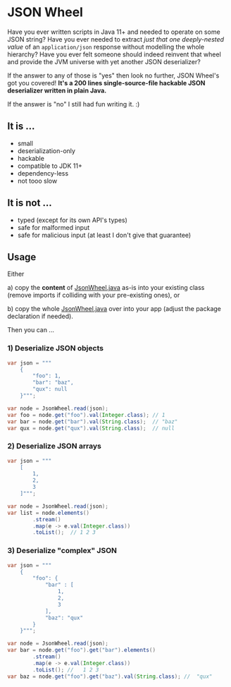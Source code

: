 # JSON Wheel

Have you ever written scripts in Java 11+ and needed to operate on some JSON string? Have you ever needed to extract *just that one deeply-nested value* of an `application/json` response without modelling the whole hierarchy? Have you
ever felt someone should indeed reinvent that wheel and provide the JVM universe with yet another JSON deserializer?

If the answer to any of those is "yes" then look no further, JSON Wheel's got you covered! **It's a 200 lines
single-source-file hackable JSON deserializer written in plain Java.**

If the answer is "no" I still had fun writing it. :)

## It is ...

* small
* deserialization-only
* hackable
* compatible to JDK 11+
* dependency-less
* not tooo slow

## It is not ...

* typed (except for its own API's types)
* safe for malformed input
* safe for malicious input (at least I don't give that guarantee)

## Usage

Either

a) copy the **content** of [JsonWheel.java](https://github.com/rmnbhm/jsonwheel/blob/0.2/JsonWheel.java) as-is into your existing class (remove imports if colliding with your pre-existing ones), or

b) copy the whole [JsonWheel.java](https://github.com/rmnbhm/jsonwheel/blob/0.2/JsonWheel.java) over into your app (adjust the package declaration if needed).

Then you can ...

### 1) Deserialize JSON objects

```java
var json = """
    {
        "foo": 1,
        "bar": "baz",
        "qux": null
    }""";

var node = JsonWheel.read(json);
var foo = node.get("foo").val(Integer.class); // 1
var bar = node.get("bar").val(String.class);  // "baz"
var qux = node.get("qux").val(String.class);  // null
```
### 2) Deserialize JSON arrays

```java
var json = """
    [
        1,
        2,
        3
    ]""";

var node = JsonWheel.read(json);
var list = node.elements()
        .stream()
        .map(e -> e.val(Integer.class))
        .toList();  // 1 2 3
```

### 3) Deserialize "complex" JSON

```java
var json = """
    {
        "foo": {
            "bar" : [
                1,
                2,
                3
            ],
            "baz": "qux"
        }
    }""";

var node = JsonWheel.read(json);
var bar = node.get("foo").get("bar").elements()
        .stream()
        .map(e -> e.val(Integer.class))
        .toList(); //   1 2 3
var baz = node.get("foo").get("baz").val(String.class); //  "qux"
```